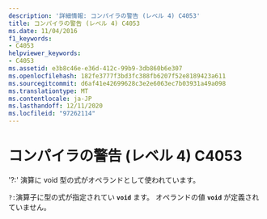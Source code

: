 ```yaml
---
description: '詳細情報: コンパイラの警告 (レベル 4) C4053'
title: コンパイラの警告 (レベル 4) C4053
ms.date: 11/04/2016
f1_keywords:
- C4053
helpviewer_keywords:
- C4053
ms.assetid: e3b8c46e-e36d-412c-99b9-3db860b6e307
ms.openlocfilehash: 182fe3777f3bd3fc388fb6207f52e8189423a611
ms.sourcegitcommit: d6af41e42699628c3e2e6063ec7b03931a49a098
ms.translationtype: MT
ms.contentlocale: ja-JP
ms.lasthandoff: 12/11/2020
ms.locfileid: "97262114"
---
```

# <a name="compiler-warning-level-4-c4053"></a>コンパイラの警告 (レベル 4) C4053

'?:' 演算に void 型の式がオペランドとして使われています。

`?:`演算子に型の式が指定されてい **`void`** ます。 オペランドの値 **`void`** が定義されていません。
